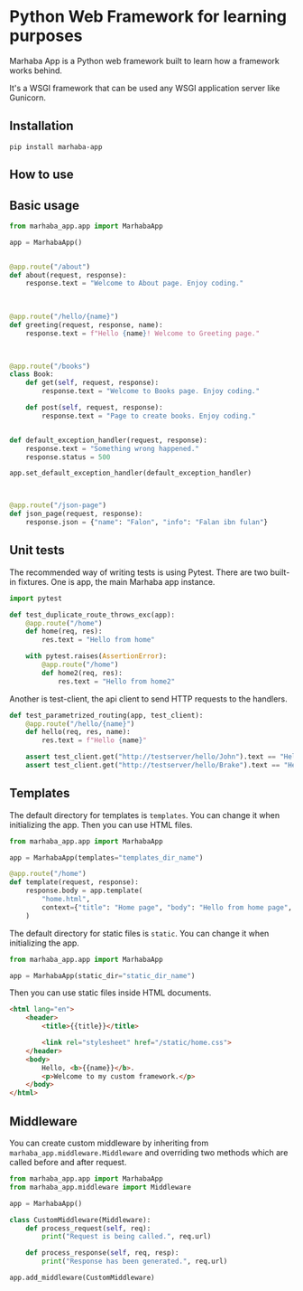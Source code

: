 # Python Web Framework for learning purposes

Marhaba App is a Python web framework built to learn how a framework works behind.

It's a WSGI framework that can be used any WSGI application server like Gunicorn.


## Installation
```shell
pip install marhaba-app
```

## How to use

## Basic usage
```python
from marhaba_app.app import MarhabaApp

app = MarhabaApp()


@app.route("/about")
def about(request, response):
    response.text = "Welcome to About page. Enjoy coding."

    
    
@app.route("/hello/{name}")
def greeting(request, response, name):
    response.text = f"Hello {name}! Welcome to Greeting page."

    

@app.route("/books")
class Book:
    def get(self, request, response):
        response.text = "Welcome to Books page. Enjoy coding."

    def post(self, request, response):
        response.text = "Page to create books. Enjoy coding."


def default_exception_handler(request, response):
    response.text = "Something wrong happened."
    response.status = 500

app.set_default_exception_handler(default_exception_handler)



@app.route("/json-page")
def json_page(request, response):
    response.json = {"name": "Falon", "info": "Falan ibn fulan"}

```

## Unit tests
The recommended way of writing tests is using Pytest. 
There are two built-in fixtures. One is app, the main Marhaba app instance.
```python
import pytest

def test_duplicate_route_throws_exc(app):
    @app.route("/home")
    def home(req, res):
        res.text = "Hello from home"

    with pytest.raises(AssertionError):
        @app.route("/home")
        def home2(req, res):
            res.text = "Hello from home2"

```

Another is test-client, the api client to send HTTP requests to the handlers.
```python
def test_parametrized_routing(app, test_client):
    @app.route("/hello/{name}")
    def hello(req, res, name):
        res.text = f"Hello {name}"

    assert test_client.get("http://testserver/hello/John").text == "Hello John"
    assert test_client.get("http://testserver/hello/Brake").text == "Hello Brake"
```

## Templates

The default directory for templates is `templates`. You can change it when initializing the app.
Then you can use HTML files.
```python
from marhaba_app.app import MarhabaApp

app = MarhabaApp(templates="templates_dir_name")

@app.route("/home")
def template(request, response):
    response.body = app.template(
        "home.html",
        context={"title": "Home page", "body": "Hello from home page", "name": "Bekzod"}
    )
```

The default directory for static files is `static`. You can change it when initializing the app.
```python
from marhaba_app.app import MarhabaApp

app = MarhabaApp(static_dir="static_dir_name")
```
Then you can use static files inside HTML documents.
```html
<html lang="en">
    <header>
        <title>{{title}}</title>

        <link rel="stylesheet" href="/static/home.css">
    </header>
    <body>
        Hello, <b>{{name}}</b>.
        <p>Welcome to my custom framework.</p>
    </body>
</html>
```

## Middleware
You can create custom middleware by inheriting from `marhaba_app.middleware.Middleware`
and overriding two methods which are called before and after request.
```python
from marhaba_app.app import MarhabaApp
from marhaba_app.middleware import Middleware

app = MarhabaApp()

class CustomMiddleware(Middleware):
    def process_request(self, req):
        print("Request is being called.", req.url)

    def process_response(self, req, resp):
        print("Response has been generated.", req.url)

app.add_middleware(CustomMiddleware)
```
